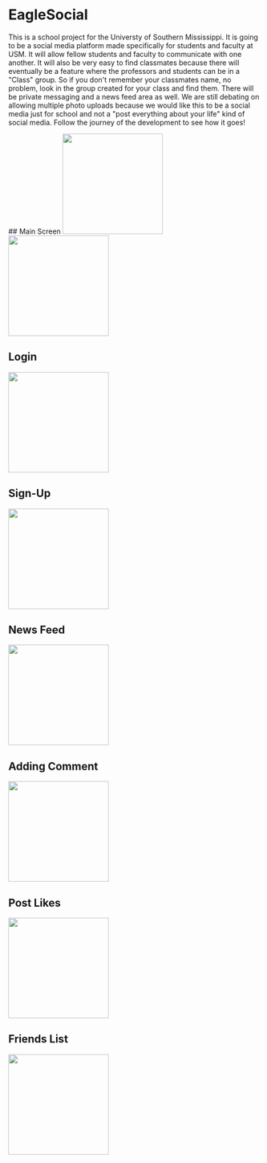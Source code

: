 # EagleSocial
This is a school project for the Universty of Southern Mississippi. It is going to be a social media platform made specifically for students and faculty at USM. It will allow fellow students and faculty to communicate with one another. It will also be very easy to find classmates because there will eventually be a feature where the professors and students can be in a "Class" group. So if you don't remember your classmates name, no problem, look in the group created for your class and find them. There will be private messaging and a news feed area as well. We are still debating on allowing multiple photo uploads because we would like this to be a social media just for school and not a "post everything about your life" kind of social media. Follow the journey of the development to see how it goes!


<HTML>
  ## Main Screen
  <img src="/initial.png" width="200" /> <img src="/login.png" width="200" />

  ## Login
  <img src="/login.png" width="200" />

  ## Sign-Up
  <img src="/signup.png" width="200" />

  ## News Feed
  <img src="/news_feed.png" width="200" />

  ## Adding Comment
  <img src="/show_alert.png" width="200" />

  ## Post Likes
  <img src="/show_likes.png" width="200" />

  ## Friends List
  <img src="/friend_list.png" width="200" />
</HTML>
